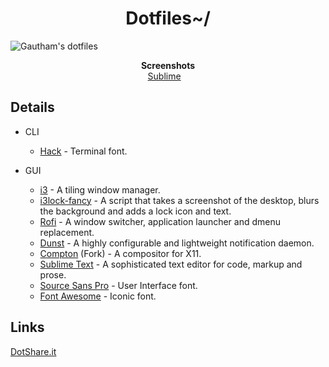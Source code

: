 <h1 align="center">Dotfiles~/</h1>

![Gautham's dotfiles](/i3.png)

<p align="center">
    <b>Screenshots</b><br>
    <a href="/rofi.png">Sublime</a>&nbsp;&nbsp;&nbsp;
</p>


## Details

- CLI

    - [Hack](https://sourcefoundry.org/hack/) - Terminal font.
- GUI
    - [i3](https://github.com/i3/i3) - A tiling window manager.
     - [i3lock-fancy](https://github.com/meskarune/i3lock-fancy) - A script that takes a screenshot of the desktop, blurs the background and adds a lock icon and text.
    - [Rofi](https://github.com/DaveDavenport/rofi) - A window switcher, application launcher and dmenu replacement.
    - [Dunst](https://github.com/dunst-project/dunst) - A highly configurable and lightweight notification daemon.
    - [Compton](https://github.com/yshui/compton) (Fork) - A compositor for X11.
    - [Sublime Text](https://www.sublimetext.com) - A sophisticated text editor for code, markup and prose.
    - [Source Sans Pro](https://github.com/adobe-fonts/source-sans-pro) - User Interface font.
    - [Font Awesome](https://github.com/FortAwesome/Font-Awesome) - Iconic font.
 
## Links

[DotShare.it](http://dotshare.it/~dikiaap/)